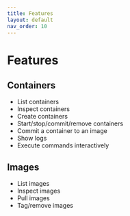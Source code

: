 ```yaml
---
title: Features
layout: default
nav_order: 10
---
```


# Features

## Containers

- List containers
- Inspect containers
- Create containers
- Start/stop/commit/remove containers
- Commit a container to an image
- Show logs
- Execute commands interactively

## Images

- List images
- Inspect images
- Pull images
- Tag/remove images
